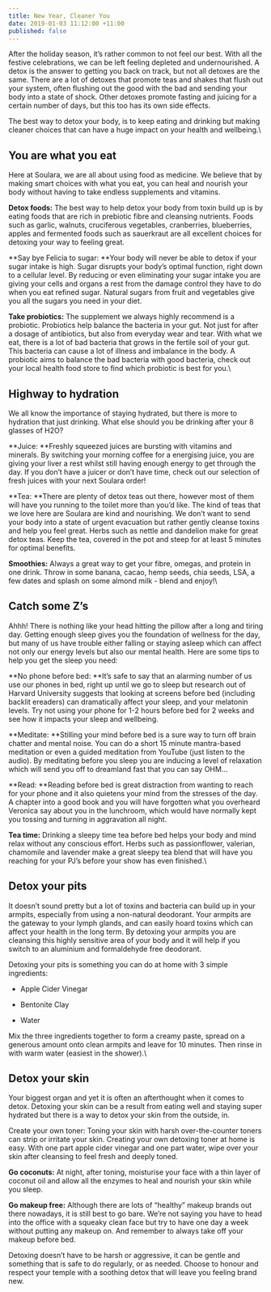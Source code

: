 ```yaml
---
title: New Year, Cleaner You
date: 2019-01-03 11:12:00 +11:00
published: false
---
```


After the holiday season, it’s rather common to not feel our best. With all the festive celebrations, we can be left feeling depleted and undernourished. A detox is the answer to getting you back on track, but not all detoxes are the same. There are a lot of detoxes that promote teas and shakes that flush out your system, often flushing out the good with the bad and sending your body into a state of shock. Other detoxes promote fasting and juicing for a certain number of days, but this too has its own side effects.

The best way to detox your body, is to keep eating and drinking but making cleaner choices that can have a huge impact on your health and wellbeing.\

## You are what you eat

Here at Soulara, we are all about using food as medicine. We believe that by making smart choices with what you eat, you can heal and nourish your body without having to take endless supplements and vitamins.

**Detox foods:** The best way to help detox your body from toxin build up is by eating foods that are rich in prebiotic fibre and cleansing nutrients. Foods such as garlic, walnuts, cruciferous vegetables, cranberries, blueberries, apples and fermented foods such as sauerkraut are all excellent choices for detoxing your way to feeling great.

**Say bye Felicia to sugar: **Your body will never be able to detox if your sugar intake is high. Sugar disrupts your body’s optimal function, right down to a cellular level. By reducing or even eliminating your sugar intake you are giving your cells and organs a rest from the damage control they have to do when you eat refined sugar. Natural sugars from fruit and vegetables give you all the sugars you need in your diet.

**Take probiotics:** The supplement we always highly recommend is a probiotic. Probiotics help balance the bacteria in your gut. Not just for after a dosage of antibiotics, but also from everyday wear and tear. With what we eat, there is a lot of bad bacteria that grows in the fertile soil of your gut. This bacteria can cause a lot of illness and imbalance in the body. A probiotic aims to balance the bad bacteria with good bacteria, check out your local health food store to find which probiotic is best for you.\

## Highway to hydration

We all know the importance of staying hydrated, but there is more to hydration that just drinking. What else should you be drinking after your 8 glasses of H2O?

**Juice: **Freshly squeezed juices are bursting with vitamins and minerals. By switching your morning coffee for a energising juice, you are giving your liver a rest whilst still having enough energy to get through the day. If you don’t have a juicer or don’t have time, check out our selection of fresh juices with your next Soulara order!

**Tea: **There are plenty of detox teas out there, however most of them will have you running to the toilet more than you’d like. The kind of teas that we love here are Soulara are kind and nourishing. We don’t want to send your body into a state of urgent evacuation but rather gently cleanse toxins and help you feel great. Herbs such as nettle and dandelion make for great detox teas. Keep the tea, covered in the pot and steep for at least 5 minutes for optimal benefits.

**Smoothies:** Always a great way to get your fibre, omegas, and protein in one drink. Throw in some banana, cacao, hemp seeds, chia seeds, LSA, a few dates and splash on some almond milk - blend and enjoy!\

## Catch some Z’s

Ahhh! There is nothing like your head hitting the pillow after a long and tiring day. Getting enough sleep gives you the foundation of wellness for the day, but many of us have trouble either falling or staying asleep which can affect not only our energy levels but also our mental health. Here are some tips to help you get the sleep you need:

**No phone before bed: **It’s safe to say that an alarming number of us use our phones in bed, right up until we go to sleep but research out of Harvard University suggests that looking at screens before bed (including backlit ereaders) can dramatically affect your sleep, and your melatonin levels. Try not using your phone for 1-2 hours before bed for 2 weeks and see how it impacts your sleep and wellbeing.

**Meditate: **Stilling your mind before bed is a sure way to turn off brain chatter and mental noise. You can do a short 15 minute mantra-based meditation or even a guided meditation from YouTube (just listen to the audio). By meditating before you sleep you are inducing a level of relaxation which will send you off to dreamland fast that you can say  OHM...

**Read: **Reading before bed is great distraction from wanting to reach for your phone and it also quietens your mind from the stresses of the day. A chapter into a good book and you will have forgotten what you overheard Veronica say about you in the lunchroom, which would have normally kept you tossing and turning in aggravation all night.

**Tea time:** Drinking a sleepy time tea before bed helps your body and mind relax without any conscious effort. Herbs such as passionflower, valerian, chamomile and lavender make a great sleepy tea blend that will have you reaching for your PJ’s before your show has even finished.\

## Detox your pits

It doesn’t sound pretty but a lot of toxins and bacteria can build up in your armpits, especially from using a non-natural deodorant. Your armpits are the gateway to your lymph glands, and can easily hoard toxins which can affect your health in the long term. By detoxing your armpits you are cleansing this highly sensitive area of your body and it will help if you switch to an aluminium and formaldehyde free deodorant.

Detoxing your pits is something you can do at home with 3 simple ingredients:

* Apple Cider Vinegar

* Bentonite Clay

* Water

Mix the three ingredients together to form a creamy paste, spread on a generous amount onto clean armpits and leave for 10 minutes. Then rinse in with warm water (easiest in the shower).\

## Detox your skin

Your biggest organ and yet it is often an afterthought when it comes to detox. Detoxing your skin can be a result from eating well and staying super hydrated but there is a way to detox your skin from the outside, in.

Create your own toner: Toning your skin with harsh over-the-counter toners can strip or irritate your skin. Creating your own detoxing toner at home is easy. With one part apple cider vinegar and one part water, wipe over your skin after cleansing to feel fresh and deeply toned.

**Go coconuts:** At night, after toning, moisturise your face with a thin layer of coconut oil and allow all the enzymes to heal and nourish your skin while you sleep.

**Go makeup free:** Although there are lots of “healthy” makeup brands out there nowadays, it is still best to go bare. We’re not saying you have to head into the office with a squeaky clean face but try to have one day a week without putting any makeup on. And remember to always take off your makeup before bed.

Detoxing doesn’t have to be harsh or aggressive, it can be gentle and something that is safe to do regularly, or as needed. Choose to honour and respect your temple with a soothing detox that will leave you feeling brand new.